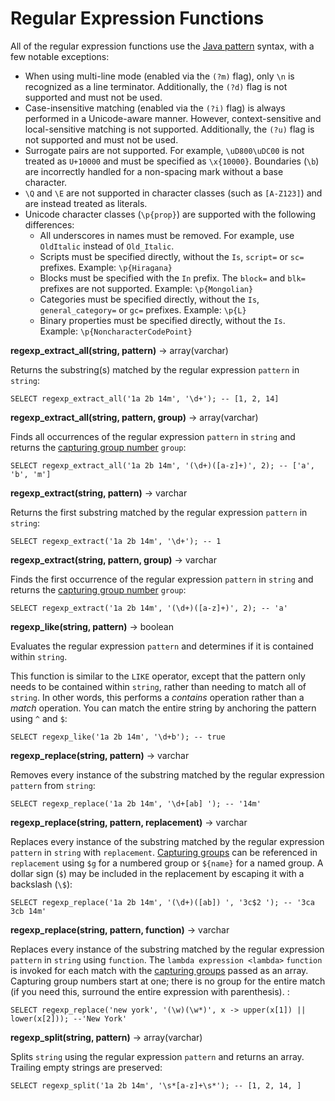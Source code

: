 Regular Expression Functions
============================

All of the regular expression functions use the [Java pattern]() syntax, with a few notable exceptions:

-   When using multi-line mode (enabled via the `(?m)` flag), only `\n` is recognized as a line terminator. Additionally, the `(?d)` flag is not supported and must not be used.
-   Case-insensitive matching (enabled via the `(?i)` flag) is always performed in a Unicode-aware manner. However, context-sensitive and local-sensitive matching is not supported. Additionally, the `(?u)`
    flag is not supported and must not be used.
-   Surrogate pairs are not supported. For example, `\uD800\uDC00` is not treated as `U+10000` and must be specified as `\x{10000}`. Boundaries (`\b`) are incorrectly handled for a non-spacing mark
    without a base character.
-   `\Q` and `\E` are not supported in character classes (such as `[A-Z123]`) and are instead treated as literals.
-   Unicode character classes (`\p{prop}`) are supported with the following differences:
    -   All underscores in names must be removed. For example, use `OldItalic` instead of `Old_Italic`.
    -   Scripts must be specified directly, without the `Is`, `script=` or `sc=` prefixes. Example: `\p{Hiragana}`
    -   Blocks must be specified with the `In` prefix. The `block=` and `blk=` prefixes are not supported. Example: `\p{Mongolian}`
    -   Categories must be specified directly, without the `Is`, `general_category=` or `gc=` prefixes. Example: `\p{L}`
    -   Binary properties must be specified directly, without the `Is`. Example:  `\p{NoncharacterCodePoint}`

**regexp\_extract\_all(string, pattern)** -\> array(varchar)

Returns the substring(s) matched by the regular expression `pattern` in `string`:

    SELECT regexp_extract_all('1a 2b 14m', '\d+'); -- [1, 2, 14]

**regexp\_extract\_all(string, pattern, group)** -\> array(varchar)

Finds all occurrences of the regular expression `pattern` in `string` and returns the [capturing group number]() `group`:

    SELECT regexp_extract_all('1a 2b 14m', '(\d+)([a-z]+)', 2); -- ['a', 'b', 'm']

**regexp\_extract(string, pattern)** -\> varchar

Returns the first substring matched by the regular expression `pattern` in `string`:

    SELECT regexp_extract('1a 2b 14m', '\d+'); -- 1

**regexp\_extract(string, pattern, group)** -\> varchar

Finds the first occurrence of the regular expression `pattern` in `string` and returns the [capturing group number]() `group`:

    SELECT regexp_extract('1a 2b 14m', '(\d+)([a-z]+)', 2); -- 'a'

**regexp\_like(string, pattern)** -\> boolean

Evaluates the regular expression `pattern` and determines if it is contained within `string`.

This function is similar to the `LIKE` operator, except that the pattern only needs to be contained within `string`, rather than needing to match all of `string`. In other words, this performs a *contains* operation
rather than a *match* operation. You can match the entire string by anchoring the pattern using `^` and `$`:

    SELECT regexp_like('1a 2b 14m', '\d+b'); -- true


**regexp\_replace(string, pattern)** -\> varchar

Removes every instance of the substring matched by the regular expression `pattern` from `string`:

    SELECT regexp_replace('1a 2b 14m', '\d+[ab] '); -- '14m'

**regexp\_replace(string, pattern, replacement)** -\> varchar

Replaces every instance of the substring matched by the regular expression `pattern` in `string` with `replacement`. [Capturing groups]() can be referenced in `replacement` using `$g` for a numbered
group or `${name}` for a named group. A dollar sign (`$`) may be included in the replacement by escaping it with a backslash (`\$`):

    SELECT regexp_replace('1a 2b 14m', '(\d+)([ab]) ', '3c$2 '); -- '3ca 3cb 14m'

**regexp\_replace(string, pattern, function)** -\> varchar

Replaces every instance of the substring matched by the regular expression `pattern` in `string` using `function`. The `lambda expression <lambda>` `function` is
invoked for each match with the [capturing groups]() passed as an array. Capturing group numbers start at one; there is no group for the entire match (if you need this, surround the entire expression with
parenthesis). :

    SELECT regexp_replace('new york', '(\w)(\w*)', x -> upper(x[1]) || lower(x[2])); --'New York'


**regexp\_split(string, pattern)** -\> array(varchar)

Splits `string` using the regular expression `pattern` and returns an array. Trailing empty strings are preserved:

    SELECT regexp_split('1a 2b 14m', '\s*[a-z]+\s*'); -- [1, 2, 14, ]

